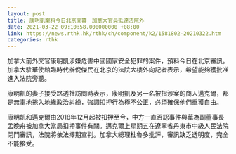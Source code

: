 ```yaml
---
layout: post
title: 康明凱案料今日北京開審　加拿大官員抵達法院外
date: 2021-03-22 09:10:58.000000000 +08:00
link: https://news.rthk.hk/rthk/ch/component/k2/1581802-20210322.htm
categories: rthk
---
```


加拿大前外交官康明凱涉嫌危害中國國家安全犯罪的案件，預料今日在北京審訊。加拿大駐華使館臨時代辦倪傑民在北京的法院大樓外向記者表示，希望能夠獲批准進入法院旁聽。

康明凱的妻子接受路透社訪問時表示，康明凱及另一名被指涉案的商人邁克爾，都是無辜地捲入地緣政治糾紛，強調扣押行為極不公正，必須確保他們重獲自由。

康明凱和邁克爾由2018年12月起被扣押至今，中方一直否認事件與華為副董事長孟晚舟被加拿大當局扣押事件有關。邁克爾上星期五在遼寧省丹東市中級人民法院閉門審訊，法院將依法擇期宣判。加拿大總理杜魯多批評，審訊缺乏透明度，完全不能接受。

